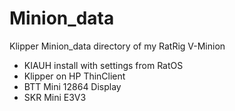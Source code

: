 # Minion_data
Klipper Minion_data directory of my RatRig V-Minion
- KIAUH install with settings from RatOS
- Klipper on HP ThinClient
- BTT Mini 12864 Display
- SKR Mini E3V3
